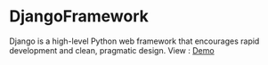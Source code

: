 # DjangoFramework
Django is a high-level Python web framework that encourages rapid development and clean, pragmatic design.
View : <a href="https://django-framework-blog.herokuapp.com/" target="_blank">Demo</a>
